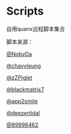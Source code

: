 # Scripts

自用quanx远程脚本集合

脚本来源：

[@NobyDa](https://github.com/NobyDa/Script)

[@chavyleung](https://github.com/chavyleung/scripts)

[@zZPiglet](https://github.com/zZPiglet/Task)

[@blackmatrix7](https://github.com/blackmatrix7/ios_rule_script)

[@app2smile](https://github.com/app2smile/rules)

[@deezertidal](https://github.com/deezertidal/QuantumultX-Rewrite)

[@89996462](https://github.com/89996462/Quantumult-X)
